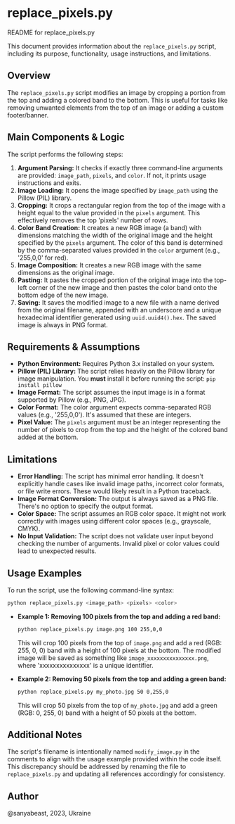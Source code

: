 # replace_pixels.py

README for replace_pixels.py

This document provides information about the `replace_pixels.py` script, including its purpose, functionality, usage instructions, and limitations.

## Overview

The `replace_pixels.py` script modifies an image by cropping a portion from the top and adding a colored band to the bottom. This is useful for tasks like removing unwanted elements from the top of an image or adding a custom footer/banner.

## Main Components & Logic

The script performs the following steps:

1.  **Argument Parsing:** It checks if exactly three command-line arguments are provided: `image_path`, `pixels`, and `color`. If not, it prints usage instructions and exits.
2.  **Image Loading:** It opens the image specified by `image_path` using the Pillow (PIL) library.
3.  **Cropping:** It crops a rectangular region from the top of the image with a height equal to the value provided in the `pixels` argument. This effectively removes the top 'pixels' number of rows.
4.  **Color Band Creation:** It creates a new RGB image (a band) with dimensions matching the width of the original image and the height specified by the `pixels` argument. The color of this band is determined by the comma-separated values provided in the `color` argument (e.g., '255,0,0' for red).
5.  **Image Composition:** It creates a new RGB image with the same dimensions as the original image.
6.  **Pasting:** It pastes the cropped portion of the original image into the top-left corner of the new image and then pastes the color band onto the bottom edge of the new image.
7.  **Saving:** It saves the modified image to a new file with a name derived from the original filename, appended with an underscore and a unique hexadecimal identifier generated using `uuid.uuid4().hex`. The saved image is always in PNG format.

## Requirements & Assumptions

*   **Python Environment:** Requires Python 3.x installed on your system.
*   **Pillow (PIL) Library:**  The script relies heavily on the Pillow library for image manipulation. You **must** install it before running the script: `pip install pillow`
*   **Image Format:** The script assumes the input image is in a format supported by Pillow (e.g., PNG, JPG).
*   **Color Format:**  The color argument expects comma-separated RGB values (e.g., '255,0,0'). It's assumed that these are integers.
*   **Pixel Value:** The `pixels` argument must be an integer representing the number of pixels to crop from the top and the height of the colored band added at the bottom.

## Limitations

*   **Error Handling:**  The script has minimal error handling. It doesn't explicitly handle cases like invalid image paths, incorrect color formats, or file write errors. These would likely result in a Python traceback.
*   **Image Format Conversion:** The output is always saved as a PNG file. There's no option to specify the output format.
*   **Color Space:**  The script assumes an RGB color space. It might not work correctly with images using different color spaces (e.g., grayscale, CMYK).
*   **No Input Validation:** The script does not validate user input beyond checking the number of arguments. Invalid pixel or color values could lead to unexpected results.

## Usage Examples

To run the script, use the following command-line syntax:

```bash
python replace_pixels.py <image_path> <pixels> <color>
```

*   **Example 1: Removing 100 pixels from the top and adding a red band:**
    ```bash
    python replace_pixels.py image.png 100 255,0,0
    ```
    This will crop 100 pixels from the top of `image.png` and add a red (RGB: 255, 0, 0) band with a height of 100 pixels at the bottom. The modified image will be saved as something like `image_xxxxxxxxxxxxxxx.png`, where 'xxxxxxxxxxxxxxx' is a unique identifier.

*   **Example 2: Removing 50 pixels from the top and adding a green band:**
    ```bash
    python replace_pixels.py my_photo.jpg 50 0,255,0
    ```
    This will crop 50 pixels from the top of `my_photo.jpg` and add a green (RGB: 0, 255, 0) band with a height of 50 pixels at the bottom.

## Additional Notes

The script's filename is intentionally named `modify_image.py` in the comments to align with the usage example provided within the code itself.  This discrepancy should be addressed by renaming the file to `replace_pixels.py` and updating all references accordingly for consistency.

## Author

@sanyabeast, 2023, Ukraine
```
